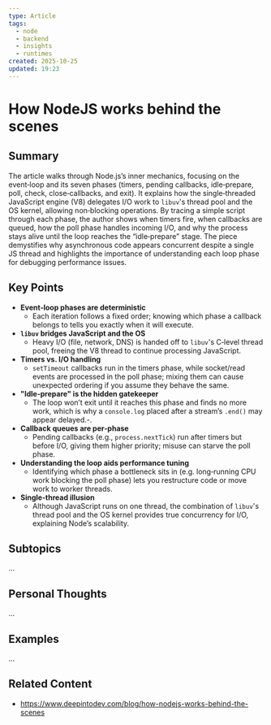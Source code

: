 ```yaml
---
type: Article
tags:
  - node
  - backend
  - insights
  - runtimes
created: 2025-10-25
updated: 19:23
---
```

# How NodeJS works behind the scenes

## Summary

The article walks through Node.js’s inner mechanics, focusing on the event‑loop and its seven phases (timers, pending callbacks, idle‑prepare, poll, check, close‑callbacks, and exit). It explains how the single‑threaded JavaScript engine (V8) delegates I/O work to `libuv`'s thread pool and the OS kernel, allowing non‑blocking operations. By tracing a simple script through each phase, the author shows when timers fire, when callbacks are queued, how the poll phase handles incoming I/O, and why the process stays alive until the loop reaches the “idle‑prepare” stage. The piece demystifies why asynchronous code appears concurrent despite a single JS thread and highlights the importance of understanding each loop phase for debugging performance issues.

## Key Points

- **Event‑loop phases are deterministic** 
	- Each iteration follows a fixed order; knowing which phase a callback belongs to tells you exactly when it will execute.
-  **`libuv` bridges JavaScript and the OS** 
	- Heavy I/O (file, network, DNS) is handed off to `libuv`'s C‑level thread pool, freeing the V8 thread to continue processing JavaScript.
- **Timers vs. I/O handling** 
	- `setTimeout` callbacks run in the timers phase, while socket/read events are processed in the poll phase; mixing them can cause unexpected ordering if you assume they behave the same. 
- **"Idle‑prepare" is the hidden gatekeeper** 
	- The loop won’t exit until it reaches this phase and finds no more work, which is why a `console.log` placed after a stream’s `.end()` may appear delayed.-.
- **Callback queues are per‑phase** 
	- Pending callbacks (e.g., `process.nextTick`) run after timers but before I/O, giving them higher priority; misuse can starve the poll phase.
- **Understanding the loop aids performance tuning**
	- Identifying which phase a bottleneck sits in (e.g. long‑running CPU work blocking the poll phase) lets you restructure code or move work to worker threads.
- **Single‑thread illusion** 
	- Although JavaScript runs on one thread, the combination of `libuv`'s thread pool and the OS kernel provides true concurrency for I/O, explaining Node’s scalability.

## Subtopics

...

## Personal Thoughts

...

## Examples

...

## Related Content

- https://www.deepintodev.com/blog/how-nodejs-works-behind-the-scenes


